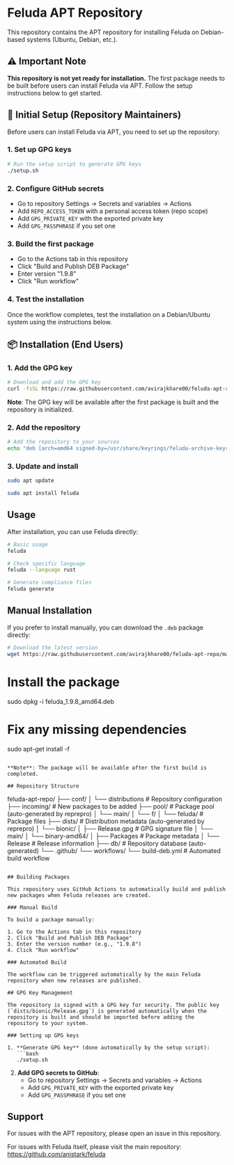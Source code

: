 # Feluda APT Repository

This repository contains the APT repository for installing Feluda on Debian-based systems (Ubuntu, Debian, etc.).

## ⚠️ Important Note

**This repository is not yet ready for installation.** The first package needs to be built before users can install Feluda via APT. Follow the setup instructions below to get started.

## 🚀 Initial Setup (Repository Maintainers)

Before users can install Feluda via APT, you need to set up the repository:

### 1. Set up GPG keys
```bash
# Run the setup script to generate GPG keys
./setup.sh
```

### 2. Configure GitHub secrets
- Go to repository Settings → Secrets and variables → Actions
- Add `REPO_ACCESS_TOKEN` with a personal access token (repo scope)
- Add `GPG_PRIVATE_KEY` with the exported private key
- Add `GPG_PASSPHRASE` if you set one

### 3. Build the first package
- Go to the Actions tab in this repository
- Click "Build and Publish DEB Package"
- Enter version "1.9.8"
- Click "Run workflow"

### 4. Test the installation
Once the workflow completes, test the installation on a Debian/Ubuntu system using the instructions below.

## 📦 Installation (End Users)

### 1. Add the GPG key

```bash
# Download and add the GPG key
curl -fsSL https://raw.githubusercontent.com/avirajkhare00/feluda-apt-repo/main/dists/bionic/Release.gpg | sudo gpg --dearmor -o /usr/share/keyrings/feluda-archive-keyring.gpg
```

**Note**: The GPG key will be available after the first package is built and the repository is initialized.

### 2. Add the repository

```bash
# Add the repository to your sources
echo "deb [arch=amd64 signed-by=/usr/share/keyrings/feluda-archive-keyring.gpg] https://raw.githubusercontent.com/avirajkhare00/feluda-apt-repo/main bionic main" | sudo tee /etc/apt/sources.list.d/feluda.list
```

### 3. Update and install

```bash
sudo apt update

sudo apt install feluda
```

## Usage

After installation, you can use Feluda directly:

```bash
# Basic usage
feluda

# Check specific language
feluda --language rust

# Generate compliance files
feluda generate
```

## Manual Installation

If you prefer to install manually, you can download the `.deb` package directly:

```bash
# Download the latest version
wget https://raw.githubusercontent.com/avirajkhare00/feluda-apt-repo/main/pool/main/f/feluda/feluda_1.9.8_amd64.deb
```

# Install the package
sudo dpkg -i feluda_1.9.8_amd64.deb

# Fix any missing dependencies
sudo apt-get install -f
```

**Note**: The package will be available after the first build is completed.

## Repository Structure

```
feluda-apt-repo/
├── conf/
│   └── distributions    # Repository configuration
├── incoming/           # New packages to be added
├── pool/              # Package pool (auto-generated by reprepro)
│   └── main/
│       └── f/
│           └── feluda/  # Package files
├── dists/             # Distribution metadata (auto-generated by reprepro)
│   └── bionic/
│       ├── Release.gpg           # GPG signature file
│       └── main/
│           └── binary-amd64/
│               ├── Packages      # Package metadata
│               └── Release       # Release information
├── db/                # Repository database (auto-generated)
└── .github/
    └── workflows/
        └── build-deb.yml  # Automated build workflow
```

## Building Packages

This repository uses GitHub Actions to automatically build and publish new packages when Feluda releases are created.

### Manual Build

To build a package manually:

1. Go to the Actions tab in this repository
2. Click "Build and Publish DEB Package"
3. Enter the version number (e.g., "1.9.8")
4. Click "Run workflow"

### Automated Build

The workflow can be triggered automatically by the main Feluda repository when new releases are published.

## GPG Key Management

The repository is signed with a GPG key for security. The public key (`dists/bionic/Release.gpg`) is generated automatically when the repository is built and should be imported before adding the repository to your system.

### Setting up GPG keys

1. **Generate GPG key** (done automatically by the setup script):
   ```bash
   ./setup.sh
   ```

2. **Add GPG secrets to GitHub**:
   - Go to repository Settings → Secrets and variables → Actions
   - Add `GPG_PRIVATE_KEY` with the exported private key
   - Add `GPG_PASSPHRASE` if you set one

## Support

For issues with the APT repository, please open an issue in this repository.

For issues with Feluda itself, please visit the main repository: https://github.com/anistark/feluda
